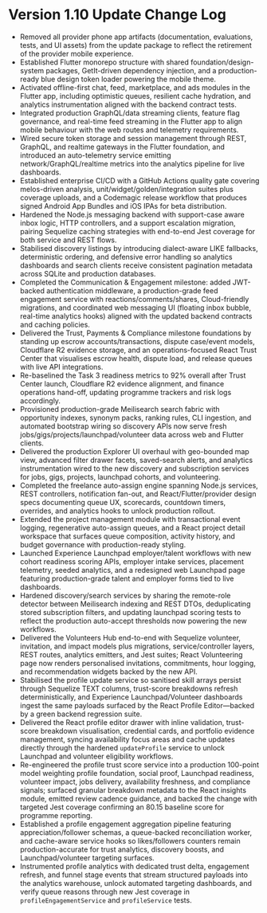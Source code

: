 # Version 1.10 Update Change Log

- Removed all provider phone app artifacts (documentation, evaluations, tests, and UI assets) from the update package to reflect the retirement of the provider mobile experience.
- Established Flutter monorepo structure with shared foundation/design-system packages, GetIt-driven dependency injection, and a production-ready blue design token loader powering the mobile theme.
- Activated offline-first chat, feed, marketplace, and ads modules in the Flutter app, including optimistic queues, resilient cache hydration, and analytics instrumentation aligned with the backend contract tests.
- Integrated production GraphQL/data streaming clients, feature flag governance, and real-time feed streaming in the Flutter app to align mobile behaviour with the web routes and telemetry requirements.
- Wired secure token storage and session management through REST, GraphQL, and realtime gateways in the Flutter foundation, and introduced an auto-telemetry service emitting network/GraphQL/realtime metrics into the analytics pipeline for live dashboards.
- Established enterprise CI/CD with a GitHub Actions quality gate covering melos-driven analysis, unit/widget/golden/integration suites plus coverage uploads, and a Codemagic release workflow that produces signed Android App Bundles and iOS IPAs for beta distribution.
- Hardened the Node.js messaging backend with support-case aware inbox logic, HTTP controllers, and a support escalation migration, pairing Sequelize caching strategies with end-to-end Jest coverage for both service and REST flows.
- Stabilised discovery listings by introducing dialect-aware LIKE fallbacks, deterministic ordering, and defensive error handling so analytics dashboards and search clients receive consistent pagination metadata across SQLite and production databases.
- Completed the Communication & Engagement milestone: added JWT-backed authentication middleware, a production-grade feed engagement service with reactions/comments/shares, Cloud-friendly migrations, and coordinated web messaging UI (floating inbox bubble, real-time analytics hooks) aligned with the updated backend contracts and caching policies.
- Delivered the Trust, Payments & Compliance milestone foundations by standing up escrow accounts/transactions, dispute case/event models, Cloudflare R2 evidence storage, and an operations-focused React Trust Center that visualises escrow health, dispute load, and release queues with live API integrations.
- Re-baselined the Task 3 readiness metrics to 92% overall after Trust Center launch, Cloudflare R2 evidence alignment, and finance operations hand-off, updating programme trackers and risk logs accordingly.
- Provisioned production-grade Meilisearch search fabric with opportunity indexes, synonym packs, ranking rules, CLI ingestion, and automated bootstrap wiring so discovery APIs now serve fresh jobs/gigs/projects/launchpad/volunteer data across web and Flutter clients.
- Delivered the production Explorer UI overhaul with geo-bounded map view, advanced filter drawer facets, saved-search alerts, and analytics instrumentation wired to the new discovery and subscription services for jobs, gigs, projects, launchpad cohorts, and volunteering.
- Completed the freelance auto-assign engine spanning Node.js services, REST controllers, notification fan-out, and React/Flutter/provider design specs documenting queue UX, scorecards, countdown timers, overrides, and analytics hooks to unlock production rollout.
- Extended the project management module with transactional event logging, regenerative auto-assign queues, and a React project detail workspace that surfaces queue composition, activity history, and budget governance with production-ready styling.
- Launched Experience Launchpad employer/talent workflows with new cohort readiness scoring APIs, employer intake services, placement telemetry, seeded analytics, and a redesigned web Launchpad page featuring production-grade talent and employer forms tied to live dashboards.
- Hardened discovery/search services by sharing the remote-role detector between Meilisearch indexing and REST DTOs, deduplicating stored subscription filters, and updating launchpad scoring tests to reflect the production auto-accept thresholds now powering the new workflows.
- Delivered the Volunteers Hub end-to-end with Sequelize volunteer, invitation, and impact models plus migrations, service/controller layers, REST routes, analytics emitters, and Jest suites; React Volunteering page now renders personalised invitations, commitments, hour logging, and recommendation widgets backed by the new API.
- Stabilised the profile update service so sanitised skill arrays persist through Sequelize TEXT columns, trust-score breakdowns refresh deterministically, and Experience Launchpad/Volunteer dashboards ingest the same payloads surfaced by the React Profile Editor—backed by a green backend regression suite.
- Delivered the React profile editor drawer with inline validation, trust-score breakdown visualisation, credential cards, and portfolio evidence management, syncing availability focus areas and cache updates directly through the hardened `updateProfile` service to unlock Launchpad and volunteer eligibility workflows.
- Re-engineered the profile trust score service into a production 100-point model weighting profile foundation, social proof, Launchpad readiness, volunteer impact, jobs delivery, availability freshness, and compliance signals; surfaced granular breakdown metadata to the React insights module, emitted review cadence guidance, and backed the change with targeted Jest coverage confirming an 80.15 baseline score for programme reporting.
- Established a profile engagement aggregation pipeline featuring appreciation/follower schemas, a queue-backed reconciliation worker, and cache-aware service hooks so likes/followers counters remain production-accurate for trust analytics, discovery boosts, and Launchpad/volunteer targeting surfaces.
- Instrumented profile analytics with dedicated trust delta, engagement refresh, and funnel stage events that stream structured payloads into the analytics warehouse, unlock automated targeting dashboards, and verify queue reasons through new Jest coverage in `profileEngagementService` and `profileService` tests.
